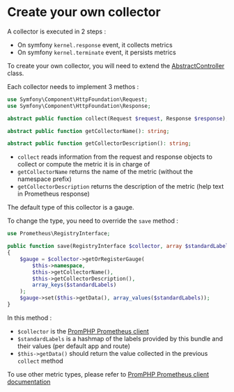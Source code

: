 # Create your own collector

A collector is executed in 2 steps :

* On symfony `kernel.response` event, it collects metrics
* On symfony `kernel.terminate` event, it persists metrics

To create your own collector, you will need to extend the 
[AbstractController](../../Monitoring/Collector/AbstractCollector.php) class.

Each collector needs to implement 3 methos :

```php
use Symfony\Component\HttpFoundation\Request;
use Symfony\Component\HttpFoundation\Response;

abstract public function collect(Request $request, Response $response);

abstract public function getCollectorName(): string;

abstract public function getCollectorDescription(): string;
```

* `collect` reads information from the request and response objects to collect or compute the metric it is in charge of
* `getCollectorName` returns the name of the metric (without the namespace prefix)
* `getCollectorDescription` returns the description of the metric (help text in Prometheus response)

The default type of this collector is a gauge.

To change the type, you need to override the `save` method :

```php
use Prometheus\RegistryInterface;

public function save(RegistryInterface $collector, array $standardLabels)
{
    $gauge = $collector->getOrRegisterGauge(
        $this->namespace,
        $this->getCollectorName(),
        $this->getCollectorDescription(),
        array_keys($standardLabels)
    );
    $gauge->set($this->getData(), array_values($standardLabels));
}
```

In this method :

* `$collector` is the [PromPHP Prometheus client](https://github.com/PromPHP/prometheus_client_php/blob/master/src/Prometheus/CollectorRegistry.php)
* `$standardLabels` is a hashmap of the labels provided by this bundle and their values (per default app and route)
* `$this->getData()` should return the value collected in the previous `collect` method

To use other metric types, please refer to [PromPHP Prometheus client documentation](https://github.com/PromPHP/prometheus_client_php/)
